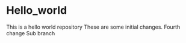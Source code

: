 # Hello_world
This is a hello world repository
These are some initial changes.
Fourth change
Sub branch
